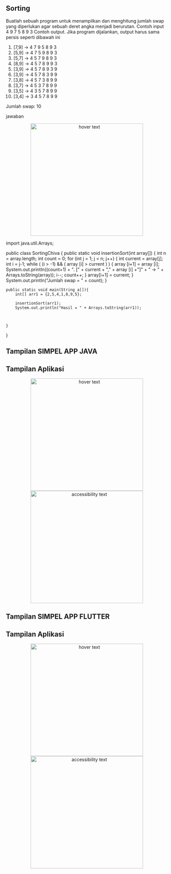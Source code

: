 ## Sorting
Buatlah sebuah program untuk menampilkan dan menghitung jumlah swap yang diperlukan agar sebuah deret angka menjadi berurutan.
Contoh input
4 9 7 5 8 9 3
Contoh output. Jika program dijalankan, output harus sama persis seperti dibawah ini
1. [7,9] -> 4 7 9 5 8 9 3
2. [5,9] -> 4 7 5 9 8 9 3
3. [5,7] -> 4 5 7 9 8 9 3
4. [8,9] -> 4 5 7 8 9 9 3
5. [3,9] -> 4 5 7 8 9 3 9
6. [3,9] -> 4 5 7 8 3 9 9
7. [3,8] -> 4 5 7 3 8 9 9
8. [3,7] -> 4 5 3 7 8 9 9 
9. [3,5] -> 4 3 5 7 8 9 9
10. [3,4] -> 3 4 5 7 8 9 9 

Jumlah swap: 10

jawaban
<p align="center">
  <img src="5.JPG" width="350" title="hover text">
</p>

import java.util.Arrays;

public class SortingChiva {
    public static void insertionSort(int array[]) {
        int n = array.length;
        int count = 0;
        for (int j = 1; j < n; j++) {
            int current = array[j];
            int i = j-1;
            while ( (i > -1) && ( array [i] > current ) ) {
                array [i+1] = array [i];
                System.out.println((count+1) + ". [" + current + "," + array [i] +"]" + " -> " + Arrays.toString(array));
                i--;
                count++;
            }
            array[i+1] = current;
        }
        System.out.println("Jumlah swap = " + count);
    }

    public static void main(String a[]){
        int[] arr1 = {2,5,4,1,8,9,5};

        insertionSort(arr1);
        System.out.println("Hasil = " + Arrays.toString(arr1));



    }
}

## Tampilan SIMPEL APP JAVA

## Tampilan Aplikasi

<p align="center">
  <img src="1.JPG" width="350" title="hover text">
  <img src="2.JPG" width="350" alt="accessibility text">
</p>

## Tampilan SIMPEL APP FLUTTER

## Tampilan Aplikasi

<p align="center">
  <img src="3.JPG" width="350" title="hover text">
  <img src="4.JPG" width="350" alt="accessibility text">
</p>

